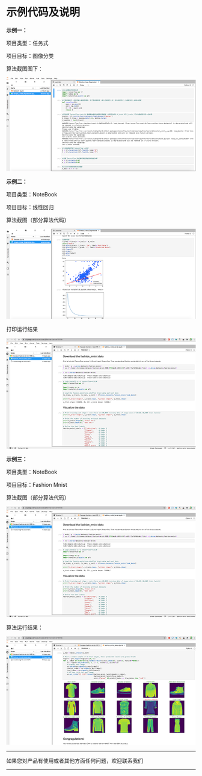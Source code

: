 # 示例代码及说明

**示例一：**

项目类型：任务式

项目目标：图像分类

算法截图图下：

![](../../../../image/AI-and-Machine-Learning/NeuFoundry/images/sample/sample-001.png) 

**示例二：**

项目类型：NoteBook

项目目标：线性回归

算法截图（部分算法代码）

![](../../../../image/AI-and-Machine-Learning/NeuFoundry/images/sample/sample-002.png) 
 
打印运行结果

![](../../../../image/AI-and-Machine-Learning/NeuFoundry/images/sample/sample-003.png) 
 
**示例三：**

项目类型：NoteBook

项目目标：Fashion Mnist

算法截图（部分算法代码）

![](../../../../image/AI-and-Machine-Learning/NeuFoundry/images/sample/sample-004.png) 
 
算法运行结果：

![](../../../../image/AI-and-Machine-Learning/NeuFoundry/images/sample/sample-005.png) 


---

如果您对产品有使用或者其他方面任何问题，欢迎联系我们

---
